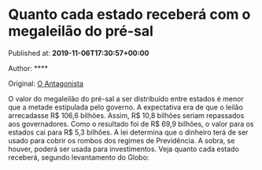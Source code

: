 
# Quanto cada estado receberá com o megaleilão do pré-sal

Published at: **2019-11-06T17:30:57+00:00**

Author: ****

Original: [O Antagonista](https://www.oantagonista.com/economia/quanto-cada-estado-recebera-com-o-megaleilao-do-pre-sal/)

O valor do megaleilão do pré-sal a ser distribuído entre estados é menor que a metade estipulada pelo governo.
A expectativa era de que o leilão arrecadasse R$ 106,6 bilhões. Assim, R$ 10,8 bilhões seriam repassados aos governadores. Como o resultado foi de R$ 69,9 bilhões, o valor para os estados cai para R$ 5,3 bilhões.
A lei determina que o dinheiro terá de ser usado para cobrir os rombos dos regimes de Previdência. A sobra, se houver, poderá ser usada para investimentos.
Veja quanto cada estado receberá, segundo levantamento do Globo:

